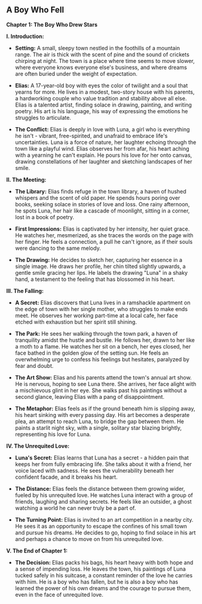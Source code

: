 ## A Boy Who Fell

**Chapter 1:  The Boy Who Drew Stars**

**I. Introduction:**

* **Setting:**  A small, sleepy town nestled in the foothills of a mountain range. The air is thick with the scent of pine and the sound of crickets chirping at night. The town is a place where time seems to move slower, where everyone knows everyone else's business, and where dreams are often buried under the weight of expectation.

* **Elias:** A 17-year-old boy with eyes the color of twilight and a soul that yearns for more. He lives in a modest, two-story house with his parents, a hardworking couple who value tradition and stability above all else. Elias is a talented artist, finding solace in drawing, painting, and writing poetry. His art is his language, his way of expressing the emotions he struggles to articulate.

* **The Conflict:**  Elias is deeply in love with Luna, a girl who is everything he isn't - vibrant, free-spirited, and unafraid to embrace life's uncertainties. Luna is a force of nature, her laughter echoing through the town like a playful wind. Elias observes her from afar, his heart aching with a yearning he can't explain. He pours his love for her onto canvas, drawing constellations of her laughter and sketching landscapes of her smile.

**II. The Meeting:**

* **The Library:** Elias finds refuge in the town library, a haven of hushed whispers and the scent of old paper. He spends hours poring over books, seeking solace in stories of love and loss. One rainy afternoon, he spots Luna, her hair like a cascade of moonlight, sitting in a corner, lost in a book of poetry. 

* **First Impressions:** Elias is captivated by her intensity, her quiet grace. He watches her, mesmerized, as she traces the words on the page with her finger.  He feels a connection, a pull he can't ignore, as if their souls were dancing to the same melody. 

* **The Drawing:**  He decides to sketch her, capturing her essence in a single image. He draws her profile, her chin tilted slightly upwards, a gentle smile gracing her lips. He labels the drawing "Luna" in a shaky hand, a testament to the feeling that has blossomed in his heart.

**III. The Falling:**

* **A Secret:**  Elias discovers that Luna lives in a ramshackle apartment on the edge of town with her single mother, who struggles to make ends meet.  He observes her working part-time at a local cafe, her face etched with exhaustion but her spirit still shining.

* **The Park:**  He sees her walking through the town park, a haven of tranquility amidst the hustle and bustle. He follows her, drawn to her like a moth to a flame.  He watches her sit on a bench, her eyes closed, her face bathed in the golden glow of the setting sun. He feels an overwhelming urge to confess his feelings but hesitates, paralyzed by fear and doubt.

* **The Art Show:**  Elias and his parents attend the town's annual art show. He is nervous, hoping to see Luna there. She arrives, her face alight with a mischievous glint in her eye. She walks past his paintings without a second glance, leaving Elias with a pang of disappointment. 

* **The Metaphor:**  Elias feels as if the ground beneath him is slipping away, his heart sinking with every passing day. His art becomes a desperate plea, an attempt to reach Luna, to bridge the gap between them. He paints a starlit night sky, with a single, solitary star blazing brightly, representing his love for Luna.

**IV. The Unrequited Love:**

* **Luna's Secret:**  Elias learns that Luna has a secret - a hidden pain that keeps her from fully embracing life.  She talks about it with a friend, her voice laced with sadness. He sees the vulnerability beneath her confident facade, and it breaks his heart.

* **The Distance:**  Elias feels the distance between them growing wider, fueled by his unrequited love. He watches Luna interact with a group of friends, laughing and sharing secrets.  He feels like an outsider, a ghost watching a world he can never truly be a part of. 

* **The Turning Point:**  Elias is invited to an art competition in a nearby city.  He sees it as an opportunity to escape the confines of his small town and pursue his dreams.  He decides to go, hoping to find solace in his art and perhaps a chance to move on from his unrequited love.

**V. The End of Chapter 1:**

* **The Decision:**  Elias packs his bags, his heart heavy with both hope and a sense of impending loss.  He leaves the town, his paintings of Luna tucked safely in his suitcase, a constant reminder of the love he carries with him. He is a boy who has fallen, but he is also a boy who has learned the power of his own dreams and the courage to pursue them, even in the face of unrequited love. 
